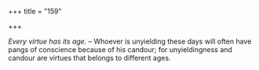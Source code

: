 +++
title = "159"

+++

*Every virtue has its age.* – Whoever is unyielding these days will often have pangs of conscience because of his candour; for unyieldingness and candour are virtues that belongs to different ages.


